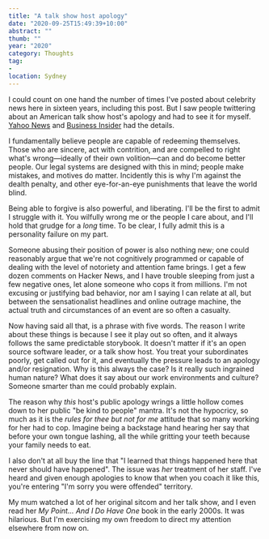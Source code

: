 ```yaml
---
title: "A talk show host apology"
date: "2020-09-25T15:49:39+10:00"
abstract: ""
thumb: ""
year: "2020"
category: Thoughts
tag:
- 
location: Sydney
---
```

I could count on one hand the number of times I've posted about celebrity news here in sixteen years, including this post. But I saw people twittering about an American talk show host's apology and had to see it for myself. [Yahoo News](https://www.yahoo.com/entertainment/ellen-degeneres-publicly-apologizes-first-193224333.html) and [Business Insider](https://www.businessinsider.com.au/ellen-degeneres-new-season-full-opening-monologue-controversy-2020-9) had the details.

I fundamentally believe people are capable of redeeming themselves. Those who are sincere, act with contrition, and are compelled to right what's wrong&mdash;ideally of their own volition&mdash;can and do become better people. Our legal systems are designed with this in mind; people make mistakes, and motives do matter. Incidently this is why I'm against the dealth penalty, and other eye-for-an-eye punishments that leave the world blind.

Being able to forgive is also powerful, and liberating. I'll be the first to admit I struggle with it. You wilfully wrong me or the people I care about, and I'll hold that grudge for a *long* time. To be clear, I fully admit this is a personality failure on my part.

Someone abusing their position of power is also nothing new; one could reasonably argue that we're not cognitively programmed or capable of dealing with the level of notoriety and attention fame brings. I get a few dozen comments on Hacker News, and I have trouble sleeping from just a few negative ones, let alone someone who cops it from millions. I'm not excusing or justifying bad behavior, nor am I saying I can relate at all, but between the sensationalist headlines and online outrage machine, the actual truth and circumstances of an event are so often a casualty.

Now having said all that, is a phrase with five words. The reason I write about these things is because I see it play out so often, and it always follows the same predictable storybook. It doesn't matter if it's an open source software leader, or a talk show host. You treat your subordinates poorly, get called out for it, and eventually the pressure leads to an apology and/or resignation. Why is this always the case? Is it really such ingrained human nature? What does it say about our work environments and culture? Someone smarter than me could probably explain.

The reason why *this* host's public apology wrings a little hollow comes down to her public "be kind to people" mantra. It's not the hypocricy, so much as it is the *rules for thee but not for me* attitude that so many working for her had to cop. Imagine being a backstage hand hearing her say that before your own tongue lashing, all the while gritting your teeth because your family needs to eat.

I also don't at all buy the line that "I learned that things happened here that never should have happened". The issue was *her* treatment of her staff. I've heard and given enough apologies to know that when you coach it like this, you're entering "I'm sorry you were offended" territory.

My mum watched a lot of her original sitcom and her talk show, and I even read her *My Point... And I Do Have One* book in the early 2000s. It was hilarious. But I'm exercising my own freedom to direct my attention elsewhere from now on.

